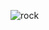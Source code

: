 ![rock](https://user-images.githubusercontent.com/47631778/131270497-a56e3d12-cf16-426b-a9ef-4854fab403a5.png)
